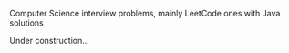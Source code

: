 Computer Science interview problems, mainly LeetCode ones with Java solutions

Under construction...